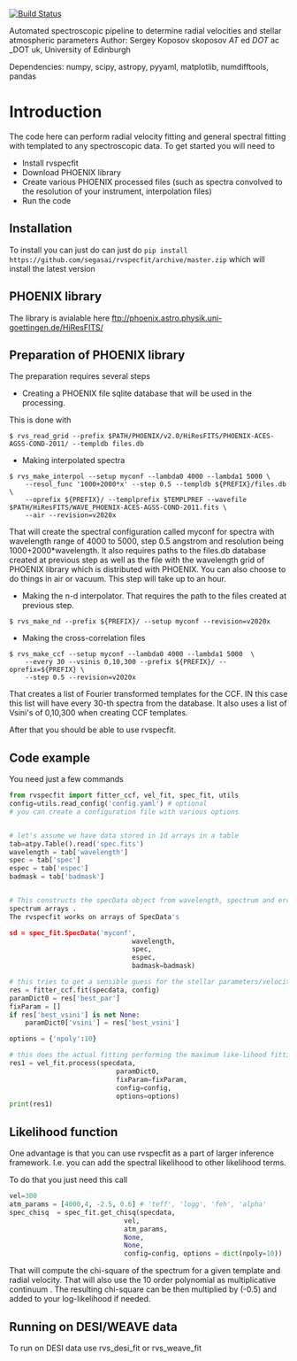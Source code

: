 [![Build Status](https://travis-ci.org/segasai/rvspecfit.svg?branch=master)](https://travis-ci.org/segasai/rvspecfit)

Automated spectroscopic pipeline to determine radial velocities and 
stellar atmospheric parameters
Author: Sergey Koposov skoposov _AT_ ed _DOT_ ac _DOT uk, 
University of Edinburgh

Dependencies: 
numpy, scipy, astropy, pyyaml, matplotlib, numdifftools, pandas

# Introduction

The code here can perform radial velocity fitting and general spectral fitting 
with templated to any spectroscopic data.
To get started you will need to

* Install rvspecfit 
* Download PHOENIX library 
* Create various PHOENIX processed files (such as spectra convolved to the 
resolution of your instrument, interpolation files)
* Run the code 


## Installation

To install you can just do can just do 
`
 pip install https://github.com/segasai/rvspecfit/archive/master.zip
`
which will install the latest version


## PHOENIX library

The library is avialable here  ftp://phoenix.astro.physik.uni-goettingen.de/HiResFITS/


## Preparation of PHOENIX library

The preparation requires several steps

* Creating a PHOENIX file sqlite database that will be used in the processing.

This is done with 
```
$ rvs_read_grid --prefix $PATH/PHOENIX/v2.0/HiResFITS/PHOENIX-ACES-AGSS-COND-2011/ --templdb files.db
```

* Making interpolated spectra
```
$ rvs_make_interpol --setup myconf --lambda0 4000 --lambda1 5000 \
    --resol_func '1000+2000*x' --step 0.5 --templdb ${PREFIX}/files.db \
    --oprefix ${PREFIX}/ --templprefix $TEMPLPREF --wavefile $PATH/HiResFITS/WAVE_PHOENIX-ACES-AGSS-COND-2011.fits \
    --air --revision=v2020x
```
That will create the spectral configuration called myconf for spectra with wavelength range of 4000 to 5000, step 0.5 angstrom and resolution being 1000+2000*wavelength. It also requires paths to the files.db database created at previous step as well as the file with the wavelength grid of PHOENIX library which is distributed with PHOENIX. You can also choose to do things in air or vacuum. 
This step will take up to an hour. 


* Making the n-d interpolator. 
That requires the path to the files created at previous step. 
```
$ rvs_make_nd --prefix ${PREFIX}/ --setup myconf --revision=v2020x
```

* Making the cross-correlation files

```
$ rvs_make_ccf --setup myconf --lambda0 4000 --lambda1 5000  \
    --every 30 --vsinis 0,10,300 --prefix ${PREFIX}/ --oprefix=${PREFIX} \
    --step 0.5 --revision=v2020x
```

That creates a list of Fourier transformed templates for the CCF. IN this 
case this list will have every 30-th spectra from the database. It also uses a 
list of Vsini's  of  0,10,300 when creating CCF templates.


After that you should be able to use rvspecfit. 

## Code example

You need just a few commands

```python
from rvspecfit import fitter_ccf, vel_fit, spec_fit, utils
config=utils.read_config('config.yaml') # optional
# you can create a configuration file with various options


# let's assume we have data stored in 1d arrays in a table
tab=atpy.Table().read('spec.fits')
wavelength = tab['wavelength']
spec = tab['spec']
espec = tab['espec']
badmask = tab['badmask']


# This constructs the specData object from wavelength, spectrum and error
spectrum arrays .
The rvspecfit works on arrays of SpecData's

sd = spec_fit.SpecData('myconf',
                               wavelength,
                               spec,
                               espec,
                               badmask=badmask)    

# this tries to get a sensible guess for the stellar parameters/velocity
res = fitter_ccf.fit(specdata, config)
paramDict0 = res['best_par']
fixParam = [] 
if res['best_vsini'] is not None:
    paramDict0['vsini'] = res['best_vsini']

options = {'npoly':10}

# this does the actual fitting performing the maximum like-lihood fitting of the data
res1 = vel_fit.process(specdata,
                           paramDict0,
                           fixParam=fixParam,
                           config=config,
                           options=options)
print(res1)

```

##  Likelihood function

One advantage is that you can use rvspecfit as a part of larger inference framework. I.e. you can add the 
spectral likelihood to other likelihood terms. 

To do that you just need this call

```python
vel=300
atm_params = [4000,4, -2.5, 0.6] # 'teff', 'logg', 'feh', 'alpha'
spec_chisq  = spec_fit.get_chisq(specdata,
                             vel,
                             atm_params,
                             None,
                             None,
                             config=config, options = dict(npoly=10))
```                            
That will compute the chi-square of the spectrum for a given template and radial velocity. That will also use
the 10 order polynomial as multiplicative continuum . 
The resulting chi-square can be then multiplied by (-0.5) and added to your log-likelihood if needed.


##  Running on DESI/WEAVE data

To run on DESI data use rvs_desi_fit or rvs_weave_fit

